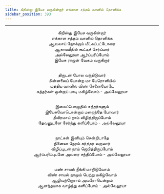 ```yaml
---
title: கிறிஸ்து இயேச வருகின்றார் எக்காள சத்தம் வானில் தொனிக்க
sidebar_position: 393
---
```


---
<center>
கிறிஸ்து இயேச வருகின்றார்<br/>
எக்காள சத்தம் வானில் தொனிக்க<br/>
ஆவலாய் நோக்கும் மீட்கப்பட்டோரை<br/>
ஆகாயமீதில் கூட்டிச் சேர்ப்பார்<br/>
அல்லேலூயா ஆர்ப்பரிப்போம்<br/>
இயேசு ராஜன் வேகம் வருகிறார்<br/><br/>

திருடன் போல வந்திடுவார்<br/>
மின்னலைப் போன்ற மா பேரொளியில்<br/>
மத்திய வானில் விண் சேனையோடே<br/>
சுத்தர்கள் ஒன்றாய் பாடி மகிழ்வோம்    - அல்லேலூயா<br/><br/>

இமைப்பொழுதில் சுத்தர்களும்<br/>
இயேசுவோடொன்றாய் மறைந்தே போவார்<br/>
தீவிரமாய் நாம் விழித்திருப்போம்<br/>
தேவனுடனே சேர்ந்து களிப்போம்        - அல்லேலூயா<br/><br/>

நாட்கள் இனியும் சென்றிடாதே<br/>
நினையா நேரம் கர்த்தர் வருவார்<br/>
விழிப்புடன் நாம் ஜெபித்திருப்போம்<br/>
ஆர்ப்பரிப்புடனே அவரை சந்திப்போம்    - அல்லேலூயா<br/><br/>

மண் சாயல் நீங்கி மாறிடுவோம்<br/>
விண் சாயல் நாமும் பெற்று மகிழ்வோம்<br/>
ஆழிவற்றோராய் அவரோடென்றும்<br/>
ஆனந்தமாக வாழ்ந்து களிப்போம்        - அல்லேலூயா
</center>
